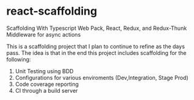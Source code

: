 # react-scaffolding
Scaffolding With Typescript Web Pack, React, Redux, and Redux-Thunk Middleware for async actions

This is a scaffolding project that I plan to continue to refine as the days pass. The idea is that in the end this project includes
scaffolding for the following:

1. Unit Testing using BDD
2. Configurations for various enviroments (Dev,Integration, Stage Prod)
3. Code coverage reporting
4. CI through a build server
